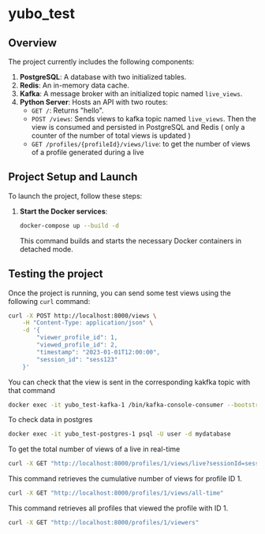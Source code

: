 # yubo_test

## Overview

The project currently includes the following components:

1. **PostgreSQL**: A database with two initialized tables.
2. **Redis**: An in-memory data cache.
3. **Kafka**: A message broker with an initialized topic named `live_views`.
4. **Python Server**: Hosts an API with two routes:
    - `GET /`: Returns "hello".
    - `POST /views`: Sends views to kafka topic named `live_views`. Then the view is consumed and persisted in PostgreSQL and Redis ( only a counter of the number of total views is updated )
    - `GET /profiles/{profileId}/views/live`: to get the number of views of a profile generated during a live 

## Project Setup and Launch

To launch the project, follow these steps:

1. **Start the Docker services**:
    ```bash
    docker-compose up --build -d
    ```

    This command builds and starts the necessary Docker containers in detached mode.

## Testing the project

Once the project is running, you can send some test views using the following `curl` command:

```bash
curl -X POST http://localhost:8000/views \
    -H "Content-Type: application/json" \
    -d '{
        "viewer_profile_id": 1,
        "viewed_profile_id": 2,
        "timestamp": "2023-01-01T12:00:00",
        "session_id": "sess123"
    }'
```

You can check that the view is sent in the corresponding kakfka topic with that command

```bash
docker exec -it yubo_test-kafka-1 /bin/kafka-console-consumer --bootstrap-server localhost:9092 --topic live_views --from-beginning
```

To check data in postgres

```bash
docker exec -it yubo_test-postgres-1 psql -U user -d mydatabase
```

To get the total number of views of a live  in real-time
```bash
curl -X GET "http://localhost:8000/profiles/1/views/live?sessionId=sess123"
```

This command retrieves the cumulative number of views for profile ID 1.
```bash
curl -X GET "http://localhost:8000/profiles/1/views/all-time"
```

This command retrieves all profiles that viewed the profile with ID 1.

```bash
curl -X GET "http://localhost:8000/profiles/1/viewers"
```
